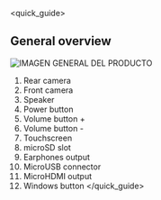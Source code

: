 <quick_guide>
##  General overview
![IMAGEN GENERAL DEL PRODUCTO](http://static.energysistem.com/images/manuals/39903/54e4747e32635.jpg)

1. Rear camera
2. Front camera
3. Speaker
4. Power button
5. Volume button +
6. Volume button -
7. Touchscreen
8. microSD slot
9. Earphones output
10. MicroUSB connector
11. MicroHDMI output
12. Windows button
</quick_guide>

